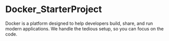 # Docker_StarterProject

Docker is a platform designed to help developers build, share, and run modern applications. We handle the tedious setup, so you can focus on the code.
